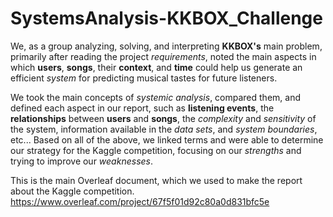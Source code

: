 # SystemsAnalysis-KKBOX_Challenge
We, as a group analyzing, solving, and interpreting __KKBOX's__ main problem, primarily after reading the project _requirements_, noted the main aspects in which __users__, __songs__, their __context__, and __time__ could help us generate an efficient _system_ for predicting musical tastes for future listeners.

We took the main concepts of _systemic analysis_, compared them, and defined each aspect in our report, such as __listening events__, the __relationships__ between __users__ and __songs__, the _complexity_ and _sensitivity_ of the system, information available in the _data sets_, and _system boundaries_, etc... Based on all of the above, we linked terms and were able to determine our strategy for the Kaggle competition, focusing on our _strengths_ and trying to improve our _weaknesses_.

This is the main Overleaf document, which we used to make the report about the Kaggle competition.
https://www.overleaf.com/project/67f5f01d92c80a0d831bfc5e